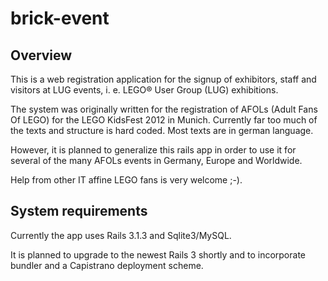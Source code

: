 brick-event
===========

Overview
--------

This is a web registration application for the signup of exhibitors, staff and visitors at LUG events,
i. e. LEGO&reg; User Group (LUG) exhibitions.

The system was originally written for the registration of AFOLs (Adult Fans Of LEGO) for the LEGO KidsFest 2012
in Munich. Currently far too much of the texts and structure is hard coded. Most texts are in german language.

However, it is planned to generalize this rails app in order to use it for several of the many AFOLs events in Germany, Europe and Worldwide.

Help from other IT affine LEGO fans is very welcome ;-).

System requirements
-------------------

Currently the app uses Rails 3.1.3 and Sqlite3/MySQL.

It is planned to upgrade to the newest Rails 3 shortly and to incorporate bundler and a Capistrano deployment scheme.


